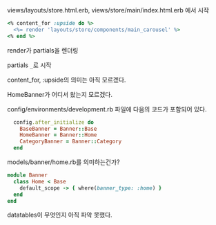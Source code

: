 views/layouts/store.html.erb, views/store/main/index.html.erb 에서 시작

```rb
<% content_for :upside do %>
  <%= render 'layouts/store/components/main_carousel' %>
<% end %>
```

render가 partials을 렌더링

partials `_`로 시작

content_for, :upside의 의미는 아직 모르겠다.

HomeBanner가 어디서 왔는지 모르겠다.

config/environments/development.rb 파일에 다음의 코드가 포함되어 있다.

```rb
  config.after_initialize do
    BaseBanner = Banner::Base
    HomeBanner = Banner::Home
    CategoryBanner = Banner::Category
  end
```

models/banner/home.rb를 의미하는건가?

```rb
module Banner
  class Home < Base
    default_scope -> { where(banner_type: :home) }
  end
end
```

datatables이 무엇인지 아직 파악 못했다.
